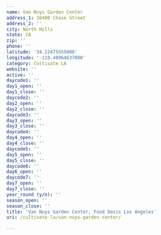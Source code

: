 ```yaml
---
name: Van Nuys Garden Center
address_1: 16400 Chase Street
address_2: ''
city: North Hills
state: CA
zip: ''
phone: ''
latitude: '34.22475555000'
longitude: '-118.48964637000'
category: Cultivate LA
website: ''
active: ''
daycode1: ''
day1_open: ''
day1_close: ''
daycode2: ''
day2_open: ''
day2_close: ''
daycode3: ''
day3_open: ''
day3_close: ''
daycode4: ''
day4_open: ''
day4_close: ''
daycode5: ''
day5_open: ''
day5_close: ''
daycode6: ''
day6_open: ''
daycode7: ''
day7_open: ''
day7_close: ''
year_round (y/n): ''
season_open: ''
season_close: ''
title: 'Van Nuys Garden Center, Food Oasis Los Angeles'
uri: /cultivate-la/van-nuys-garden-center/

---
```

